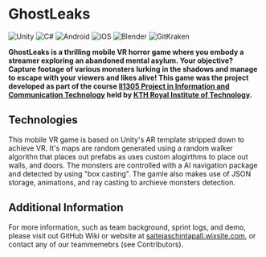 # GhostLeaks

![Unity](https://img.shields.io/badge/Unity-100000?style=for-the-badge&logo=unity&logoColor=white) ![C#](https://img.shields.io/badge/C%23-239120?style=for-the-badge&logo=csharp&logoColor=white) ![Android](https://img.shields.io/badge/Android-3DDC84?style=for-the-badge&logo=android&logoColor=white) ![iOS](https://img.shields.io/badge/iOS-000000?style=for-the-badge&logo=ios&logoColor=white) ![Blender](https://img.shields.io/badge/blender-%23F5792A.svg?style=for-the-badge&logo=blender&logoColor=white) ![GitKraken](https://img.shields.io/badge/GitKraken-179287?style=for-the-badge&logo=GitKraken&logoColor=white)

**GhostLeaks is a thrilling mobile VR horror game where you embody a streamer exploring an abandoned mental asylum. Your objective? Capture footage of various monsters lurking in the shadows and manage to escape with your viewers and likes alive! This game was the project developed as part of the course [II1305 Project in Information and Communication Technology](https://www.kth.se/student/kurser/kurs/II1305) held by [KTH Royal Institute of Technology](https://www.kth.se/en).**

## Technologies

This mobile VR game is based on Unity's AR template stripped down to achieve VR. It's maps are random generated using a random walker algorithn that places out prefabs as uses custom alogirthms to place out walls, and doors. The monsters are controlled with a AI navigation package and detected by using "box casting". The gamle also makes use of JSON storage, animations, and ray casting to archieve monsters detection.

## Additional Information

For more information, such as team background, sprint logs, and demo, please visit out GitHub Wiki or website at [saitejaschintapall.wixsite.com](https://saitejaschintapall.wixsite.com/), or contact any of our teammemebrs (see Contributors).

